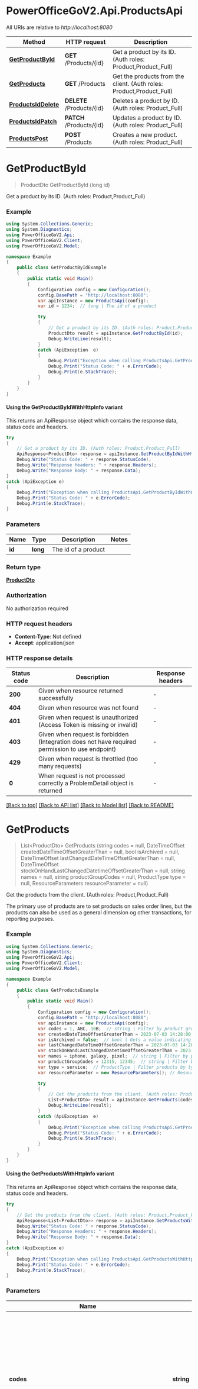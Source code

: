 # PowerOfficeGoV2.Api.ProductsApi

All URIs are relative to *http://localhost:8080*

| Method | HTTP request | Description |
|--------|--------------|-------------|
| [**GetProductById**](ProductsApi.md#getproductbyid) | **GET** /Products/{id} | Get a product by its ID. (Auth roles: Product,Product_Full) |
| [**GetProducts**](ProductsApi.md#getproducts) | **GET** /Products | Get the products from the client. (Auth roles: Product,Product_Full) |
| [**ProductsIdDelete**](ProductsApi.md#productsiddelete) | **DELETE** /Products/{id} | Deletes a product by ID. (Auth roles: Product_Full) |
| [**ProductsIdPatch**](ProductsApi.md#productsidpatch) | **PATCH** /Products/{id} | Updates a product by ID. (Auth roles: Product_Full) |
| [**ProductsPost**](ProductsApi.md#productspost) | **POST** /Products | Creates a new product. (Auth roles: Product_Full) |

<a id="getproductbyid"></a>
# **GetProductById**
> ProductDto GetProductById (long id)

Get a product by its ID. (Auth roles: Product,Product_Full)

### Example
```csharp
using System.Collections.Generic;
using System.Diagnostics;
using PowerOfficeGoV2.Api;
using PowerOfficeGoV2.Client;
using PowerOfficeGoV2.Model;

namespace Example
{
    public class GetProductByIdExample
    {
        public static void Main()
        {
            Configuration config = new Configuration();
            config.BasePath = "http://localhost:8080";
            var apiInstance = new ProductsApi(config);
            var id = 1234;  // long | The id of a product

            try
            {
                // Get a product by its ID. (Auth roles: Product,Product_Full)
                ProductDto result = apiInstance.GetProductById(id);
                Debug.WriteLine(result);
            }
            catch (ApiException  e)
            {
                Debug.Print("Exception when calling ProductsApi.GetProductById: " + e.Message);
                Debug.Print("Status Code: " + e.ErrorCode);
                Debug.Print(e.StackTrace);
            }
        }
    }
}
```

#### Using the GetProductByIdWithHttpInfo variant
This returns an ApiResponse object which contains the response data, status code and headers.

```csharp
try
{
    // Get a product by its ID. (Auth roles: Product,Product_Full)
    ApiResponse<ProductDto> response = apiInstance.GetProductByIdWithHttpInfo(id);
    Debug.Write("Status Code: " + response.StatusCode);
    Debug.Write("Response Headers: " + response.Headers);
    Debug.Write("Response Body: " + response.Data);
}
catch (ApiException e)
{
    Debug.Print("Exception when calling ProductsApi.GetProductByIdWithHttpInfo: " + e.Message);
    Debug.Print("Status Code: " + e.ErrorCode);
    Debug.Print(e.StackTrace);
}
```

### Parameters

| Name | Type | Description | Notes |
|------|------|-------------|-------|
| **id** | **long** | The id of a product |  |

### Return type

[**ProductDto**](ProductDto.md)

### Authorization

No authorization required

### HTTP request headers

 - **Content-Type**: Not defined
 - **Accept**: application/json


### HTTP response details
| Status code | Description | Response headers |
|-------------|-------------|------------------|
| **200** | Given when resource returned successfully |  -  |
| **404** | Given when resource was not found |  -  |
| **401** | Given when request is unauthorized (Access Token is missing or invalid) |  -  |
| **403** | Given when request is forbidden (Integration does not have required permission to use endpoint) |  -  |
| **429** | Given when request is throttled (too many requests) |  -  |
| **0** | When request is not processed correctly a ProblemDetail object is returned |  -  |

[[Back to top]](#) [[Back to API list]](../../README.md#documentation-for-api-endpoints) [[Back to Model list]](../../README.md#documentation-for-models) [[Back to README]](../../README.md)

<a id="getproducts"></a>
# **GetProducts**
> List&lt;ProductDto&gt; GetProducts (string codes = null, DateTimeOffset createdDateTimeOffsetGreaterThan = null, bool isArchived = null, DateTimeOffset lastChangedDateTimeOffsetGreaterThan = null, DateTimeOffset stockOnHandLastChangedDatetimeOffsetGreaterThan = null, string names = null, string productGroupCodes = null, ProductType type = null, ResourceParameters resourceParameter = null)

Get the products from the client. (Auth roles: Product,Product_Full)

The primary use of products are to set products on sales order lines, but the products can also be used as a general dimension og other transactions, for reporting purposes.

### Example
```csharp
using System.Collections.Generic;
using System.Diagnostics;
using PowerOfficeGoV2.Api;
using PowerOfficeGoV2.Client;
using PowerOfficeGoV2.Model;

namespace Example
{
    public class GetProductsExample
    {
        public static void Main()
        {
            Configuration config = new Configuration();
            config.BasePath = "http://localhost:8080";
            var apiInstance = new ProductsApi(config);
            var codes = 1, ABC, 10B;  // string | Filter by product group codes. Search string should be in the form of \"1, ABC, 10B\" (codes separated by comma). If filter string is null or whitespace, query is returned as is. (optional) 
            var createdDateTimeOffsetGreaterThan = 2023-07-03 14:28:00.1234567Z;  // DateTimeOffset | Find product groups created after this timestamp. (optional) 
            var isArchived = false;  // bool | Gets a value indicating whether the product is archived (set inactive). Archived products will be unavailable for usage in the GUI. (optional) 
            var lastChangedDateTimeOffsetGreaterThan = 2023-07-03 14:28:00.1234567Z;  // DateTimeOffset | Find products that have been changed after this timestamp. (optional) 
            var stockOnHandLastChangedDatetimeOffsetGreaterThan = 2023-07-03 14:28:00.1234567Z;  // DateTimeOffset | Find products that have stock on hand changed after this timestamp. (optional) 
            var names = iphone, galaxy, pixel;  // string | Filter by product name. Filter should be a comma separated string. (optional) 
            var productGroupCodes = 12315, 12345;  // string | Filter by product group codes. Search string should be in the form of \"12315, 12345, 22134\" (codes separated by comma). If filter string is null or whitespace, query is returned as is. (optional) 
            var type = service;  // ProductType | Filter products by type. Available values: Product, Service (optional) 
            var resourceParameter = new ResourceParameters(); // ResourceParameters |  (optional) 

            try
            {
                // Get the products from the client. (Auth roles: Product,Product_Full)
                List<ProductDto> result = apiInstance.GetProducts(codes, createdDateTimeOffsetGreaterThan, isArchived, lastChangedDateTimeOffsetGreaterThan, stockOnHandLastChangedDatetimeOffsetGreaterThan, names, productGroupCodes, type, resourceParameter);
                Debug.WriteLine(result);
            }
            catch (ApiException  e)
            {
                Debug.Print("Exception when calling ProductsApi.GetProducts: " + e.Message);
                Debug.Print("Status Code: " + e.ErrorCode);
                Debug.Print(e.StackTrace);
            }
        }
    }
}
```

#### Using the GetProductsWithHttpInfo variant
This returns an ApiResponse object which contains the response data, status code and headers.

```csharp
try
{
    // Get the products from the client. (Auth roles: Product,Product_Full)
    ApiResponse<List<ProductDto>> response = apiInstance.GetProductsWithHttpInfo(codes, createdDateTimeOffsetGreaterThan, isArchived, lastChangedDateTimeOffsetGreaterThan, stockOnHandLastChangedDatetimeOffsetGreaterThan, names, productGroupCodes, type, resourceParameter);
    Debug.Write("Status Code: " + response.StatusCode);
    Debug.Write("Response Headers: " + response.Headers);
    Debug.Write("Response Body: " + response.Data);
}
catch (ApiException e)
{
    Debug.Print("Exception when calling ProductsApi.GetProductsWithHttpInfo: " + e.Message);
    Debug.Print("Status Code: " + e.ErrorCode);
    Debug.Print(e.StackTrace);
}
```

### Parameters

| Name | Type | Description | Notes |
|------|------|-------------|-------|
| **codes** | **string** | Filter by product group codes. Search string should be in the form of \&quot;1, ABC, 10B\&quot; (codes separated by comma). If filter string is null or whitespace, query is returned as is. | [optional]  |
| **createdDateTimeOffsetGreaterThan** | **DateTimeOffset** | Find product groups created after this timestamp. | [optional]  |
| **isArchived** | **bool** | Gets a value indicating whether the product is archived (set inactive). Archived products will be unavailable for usage in the GUI. | [optional]  |
| **lastChangedDateTimeOffsetGreaterThan** | **DateTimeOffset** | Find products that have been changed after this timestamp. | [optional]  |
| **stockOnHandLastChangedDatetimeOffsetGreaterThan** | **DateTimeOffset** | Find products that have stock on hand changed after this timestamp. | [optional]  |
| **names** | **string** | Filter by product name. Filter should be a comma separated string. | [optional]  |
| **productGroupCodes** | **string** | Filter by product group codes. Search string should be in the form of \&quot;12315, 12345, 22134\&quot; (codes separated by comma). If filter string is null or whitespace, query is returned as is. | [optional]  |
| **type** | **ProductType** | Filter products by type. Available values: Product, Service | [optional]  |
| **resourceParameter** | [**ResourceParameters**](ResourceParameters.md) |  | [optional]  |

### Return type

[**List&lt;ProductDto&gt;**](ProductDto.md)

### Authorization

No authorization required

### HTTP request headers

 - **Content-Type**: Not defined
 - **Accept**: application/json


### HTTP response details
| Status code | Description | Response headers |
|-------------|-------------|------------------|
| **200** | Given when resource returned successfully |  -  |
| **204** | Given when no content is returned |  -  |
| **400** | Given when request is badly formatted |  -  |
| **401** | Given when request is unauthorized (Access Token is missing or invalid) |  -  |
| **403** | Given when request is forbidden (Integration does not have required permission to use endpoint) |  -  |
| **429** | Given when request is throttled (too many requests) |  -  |
| **0** | When request is not processed correctly a ProblemDetail object is returned |  -  |

[[Back to top]](#) [[Back to API list]](../../README.md#documentation-for-api-endpoints) [[Back to Model list]](../../README.md#documentation-for-models) [[Back to README]](../../README.md)

<a id="productsiddelete"></a>
# **ProductsIdDelete**
> void ProductsIdDelete (long id)

Deletes a product by ID. (Auth roles: Product_Full)

### Example
```csharp
using System.Collections.Generic;
using System.Diagnostics;
using PowerOfficeGoV2.Api;
using PowerOfficeGoV2.Client;
using PowerOfficeGoV2.Model;

namespace Example
{
    public class ProductsIdDeleteExample
    {
        public static void Main()
        {
            Configuration config = new Configuration();
            config.BasePath = "http://localhost:8080";
            var apiInstance = new ProductsApi(config);
            var id = 12345;  // long | The id of the product to delete.

            try
            {
                // Deletes a product by ID. (Auth roles: Product_Full)
                apiInstance.ProductsIdDelete(id);
            }
            catch (ApiException  e)
            {
                Debug.Print("Exception when calling ProductsApi.ProductsIdDelete: " + e.Message);
                Debug.Print("Status Code: " + e.ErrorCode);
                Debug.Print(e.StackTrace);
            }
        }
    }
}
```

#### Using the ProductsIdDeleteWithHttpInfo variant
This returns an ApiResponse object which contains the response data, status code and headers.

```csharp
try
{
    // Deletes a product by ID. (Auth roles: Product_Full)
    apiInstance.ProductsIdDeleteWithHttpInfo(id);
}
catch (ApiException e)
{
    Debug.Print("Exception when calling ProductsApi.ProductsIdDeleteWithHttpInfo: " + e.Message);
    Debug.Print("Status Code: " + e.ErrorCode);
    Debug.Print(e.StackTrace);
}
```

### Parameters

| Name | Type | Description | Notes |
|------|------|-------------|-------|
| **id** | **long** | The id of the product to delete. |  |

### Return type

void (empty response body)

### Authorization

No authorization required

### HTTP request headers

 - **Content-Type**: Not defined
 - **Accept**: application/json


### HTTP response details
| Status code | Description | Response headers |
|-------------|-------------|------------------|
| **200** | Given when product is deleted |  -  |
| **404** | Given when resource was not found |  -  |
| **409** | Given when resource is in use and cannot be deleted |  -  |
| **401** | Given when request is unauthorized (Access Token is missing or invalid) |  -  |
| **403** | Given when request is forbidden (Integration does not have required permission to use endpoint) |  -  |
| **429** | Given when request is throttled (too many requests) |  -  |
| **0** | When request is not processed correctly a ProblemDetail object is returned |  -  |

[[Back to top]](#) [[Back to API list]](../../README.md#documentation-for-api-endpoints) [[Back to Model list]](../../README.md#documentation-for-models) [[Back to README]](../../README.md)

<a id="productsidpatch"></a>
# **ProductsIdPatch**
> ProductDto ProductsIdPatch (long id, List<Operation> operation = null)

Updates a product by ID. (Auth roles: Product_Full)

### Example
```csharp
using System.Collections.Generic;
using System.Diagnostics;
using PowerOfficeGoV2.Api;
using PowerOfficeGoV2.Client;
using PowerOfficeGoV2.Model;

namespace Example
{
    public class ProductsIdPatchExample
    {
        public static void Main()
        {
            Configuration config = new Configuration();
            config.BasePath = "http://localhost:8080";
            var apiInstance = new ProductsApi(config);
            var id = 789L;  // long | 
            var operation = new List<Operation>(); // List<Operation> |  (optional) 

            try
            {
                // Updates a product by ID. (Auth roles: Product_Full)
                ProductDto result = apiInstance.ProductsIdPatch(id, operation);
                Debug.WriteLine(result);
            }
            catch (ApiException  e)
            {
                Debug.Print("Exception when calling ProductsApi.ProductsIdPatch: " + e.Message);
                Debug.Print("Status Code: " + e.ErrorCode);
                Debug.Print(e.StackTrace);
            }
        }
    }
}
```

#### Using the ProductsIdPatchWithHttpInfo variant
This returns an ApiResponse object which contains the response data, status code and headers.

```csharp
try
{
    // Updates a product by ID. (Auth roles: Product_Full)
    ApiResponse<ProductDto> response = apiInstance.ProductsIdPatchWithHttpInfo(id, operation);
    Debug.Write("Status Code: " + response.StatusCode);
    Debug.Write("Response Headers: " + response.Headers);
    Debug.Write("Response Body: " + response.Data);
}
catch (ApiException e)
{
    Debug.Print("Exception when calling ProductsApi.ProductsIdPatchWithHttpInfo: " + e.Message);
    Debug.Print("Status Code: " + e.ErrorCode);
    Debug.Print(e.StackTrace);
}
```

### Parameters

| Name | Type | Description | Notes |
|------|------|-------------|-------|
| **id** | **long** |  |  |
| **operation** | [**List&lt;Operation&gt;**](Operation.md) |  | [optional]  |

### Return type

[**ProductDto**](ProductDto.md)

### Authorization

No authorization required

### HTTP request headers

 - **Content-Type**: application/json-patch+json
 - **Accept**: application/json


### HTTP response details
| Status code | Description | Response headers |
|-------------|-------------|------------------|
| **200** | Given when product is updated |  -  |
| **400** | Given when request is badly formatted |  -  |
| **404** | Given when resource was not found |  -  |
| **401** | Given when request is unauthorized (Access Token is missing or invalid) |  -  |
| **403** | Given when request is forbidden (Integration does not have required permission to use endpoint) |  -  |
| **429** | Given when request is throttled (too many requests) |  -  |
| **0** | When request is not processed correctly a ProblemDetail object is returned |  -  |

[[Back to top]](#) [[Back to API list]](../../README.md#documentation-for-api-endpoints) [[Back to Model list]](../../README.md#documentation-for-models) [[Back to README]](../../README.md)

<a id="productspost"></a>
# **ProductsPost**
> ProductDto ProductsPost (ProductPostDto productPostDto = null)

Creates a new product. (Auth roles: Product_Full)

The primary use of products are to set products on sales order lines, but the products can also be used as a general dimension og other transactions, for reporting purposes.

### Example
```csharp
using System.Collections.Generic;
using System.Diagnostics;
using PowerOfficeGoV2.Api;
using PowerOfficeGoV2.Client;
using PowerOfficeGoV2.Model;

namespace Example
{
    public class ProductsPostExample
    {
        public static void Main()
        {
            Configuration config = new Configuration();
            config.BasePath = "http://localhost:8080";
            var apiInstance = new ProductsApi(config);
            var productPostDto = new ProductPostDto(); // ProductPostDto |  (optional) 

            try
            {
                // Creates a new product. (Auth roles: Product_Full)
                ProductDto result = apiInstance.ProductsPost(productPostDto);
                Debug.WriteLine(result);
            }
            catch (ApiException  e)
            {
                Debug.Print("Exception when calling ProductsApi.ProductsPost: " + e.Message);
                Debug.Print("Status Code: " + e.ErrorCode);
                Debug.Print(e.StackTrace);
            }
        }
    }
}
```

#### Using the ProductsPostWithHttpInfo variant
This returns an ApiResponse object which contains the response data, status code and headers.

```csharp
try
{
    // Creates a new product. (Auth roles: Product_Full)
    ApiResponse<ProductDto> response = apiInstance.ProductsPostWithHttpInfo(productPostDto);
    Debug.Write("Status Code: " + response.StatusCode);
    Debug.Write("Response Headers: " + response.Headers);
    Debug.Write("Response Body: " + response.Data);
}
catch (ApiException e)
{
    Debug.Print("Exception when calling ProductsApi.ProductsPostWithHttpInfo: " + e.Message);
    Debug.Print("Status Code: " + e.ErrorCode);
    Debug.Print(e.StackTrace);
}
```

### Parameters

| Name | Type | Description | Notes |
|------|------|-------------|-------|
| **productPostDto** | [**ProductPostDto**](ProductPostDto.md) |  | [optional]  |

### Return type

[**ProductDto**](ProductDto.md)

### Authorization

No authorization required

### HTTP request headers

 - **Content-Type**: application/json-patch+json, application/json, text/json, application/*+json
 - **Accept**: application/json


### HTTP response details
| Status code | Description | Response headers |
|-------------|-------------|------------------|
| **200** | Given when resource returned successfully |  -  |
| **400** | Given when request is badly formatted |  -  |
| **401** | Given when request is unauthorized (Access Token is missing or invalid) |  -  |
| **403** | Given when request is forbidden (Integration does not have required permission to use endpoint) |  -  |
| **429** | Given when request is throttled (too many requests) |  -  |
| **0** | When request is not processed correctly a ProblemDetail object is returned |  -  |

[[Back to top]](#) [[Back to API list]](../../README.md#documentation-for-api-endpoints) [[Back to Model list]](../../README.md#documentation-for-models) [[Back to README]](../../README.md)

